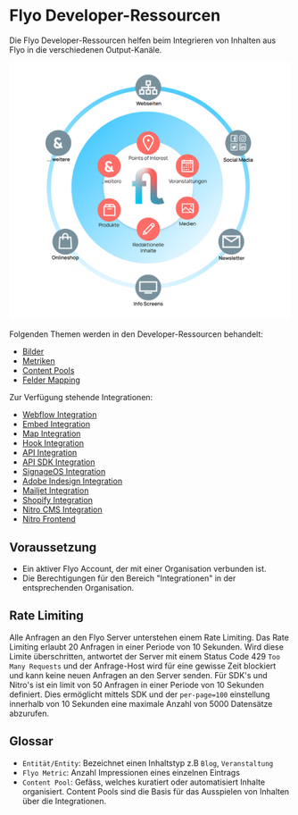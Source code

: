 # Flyo Developer-Ressourcen

Die Flyo Developer-Ressourcen helfen beim Integrieren von Inhalten aus Flyo in die verschiedenen Output-Kanäle.

![Flyo](assets/flyo.png)

Folgenden Themen werden in den Developer-Ressourcen behandelt:

+ [Bilder](infos/images.md)
+ [Metriken](infos/metrics.md)
+ [Content Pools](infos/pools.md)
+ [Felder Mapping](infos/mapping.md)

Zur Verfügung stehende Integrationen:

+ [Webflow Integration](integrations/webflow.md)
+ [Embed Integration](integrations/embed.md)
+ [Map Integration](integrations/map.md)
+ [Hook Integration](integrations/hooks.md)
+ [API Integration](integrations/api.md)
+ [API SDK Integration](integrations/sdk.md)
+ [SignageOS Integration](integrations/signageos.md)
+ [Adobe Indesign Integration](integrations/indesign.md)
+ [Mailjet Integration](integrations/mailjet.md)
+ [Shopify Integration](integrations/shopify.md)
+ [Nitro CMS Integration](nitrocms/)
+ [Nitro Frontend](platforms/nitro)

## Voraussetzung

+ Ein aktiver Flyo Account, der mit einer Organisation verbunden ist. 
+ Die Berechtigungen für den Bereich "Integrationen" in der entsprechenden Organisation.

## Rate Limiting

Alle Anfragen an den Flyo Server unterstehen einem Rate Limiting. Das Rate Limiting erlaubt 20 Anfragen in einer Periode von 10 Sekunden. Wird diese Limite überschritten, antwortet der Server mit einem Status Code 429 `Too Many Requests` und der Anfrage-Host wird für eine gewisse Zeit blockiert und kann keine neuen Anfragen an den Server senden. Für SDK's und Nitro's ist ein limit von 50 Anfragen in einer Periode von 10 Sekunden definiert. Dies ermöglicht mittels SDK und der `per-page=100` einstellung innerhalb von 10 Sekunden eine maximale Anzahl von 5000 Datensätze abzurufen.

## Glossar

+ `Entität/Entity`: Bezeichnet einen Inhaltstyp z.B `Blog`, `Veranstaltung`
+ `Flyo Metric`: Anzahl Impressionen eines einzelnen Eintrags
+ `Content Pool`: Gefäss, welches kuratiert oder automatisiert Inhalte organisiert. Content Pools sind die Basis für das Ausspielen von Inhalten über die Integrationen.
